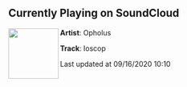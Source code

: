 ## Currently Playing on SoundCloud

[<img align="left" width="100" src="https://i1.sndcdn.com/artworks-4seuvnCh8YPrUMED-S520FA-t50x50.jpg">](https://soundcloud.com/opholus/ioscop)

**Artist**: Opholus 

**Track**: Ioscop

Last updated at 09/16/2020 10:10
